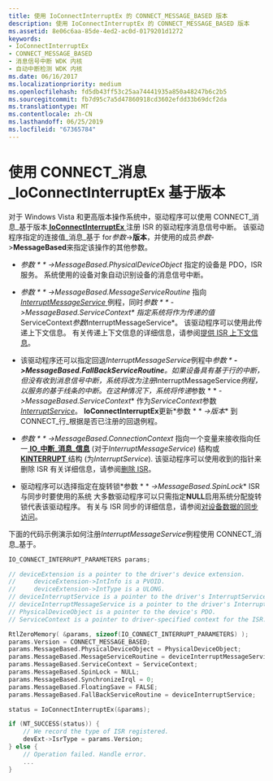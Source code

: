 ```yaml
---
title: 使用 IoConnectInterruptEx 的 CONNECT_MESSAGE_BASED 版本
description: 使用 IoConnectInterruptEx 的 CONNECT_MESSAGE_BASED 版本
ms.assetid: 8e06c6aa-85de-4ed2-ac0d-0179201d1272
keywords:
- IoConnectInterruptEx
- CONNECT_MESSAGE_BASED
- 消息信号中断 WDK 内核
- 自动中断检测 WDK 内核
ms.date: 06/16/2017
ms.localizationpriority: medium
ms.openlocfilehash: fd5db43ff53c25aa74441935a850a48247b6c2b5
ms.sourcegitcommit: fb7d95c7a5d47860918cd3602efdd33b69dcf2da
ms.translationtype: MT
ms.contentlocale: zh-CN
ms.lasthandoff: 06/25/2019
ms.locfileid: "67365784"
---
```

# <a name="using-the-connectmessagebased-version-of-ioconnectinterruptex"></a>使用 CONNECT\_消息\_IoConnectInterruptEx 基于版本


对于 Windows Vista 和更高版本操作系统中，驱动程序可以使用 CONNECT\_消息\_基于版本[ **IoConnectInterruptEx** ](https://docs.microsoft.com/windows-hardware/drivers/ddi/content/wdm/nf-wdm-ioconnectinterruptex)注册 ISR 的驱动程序消息信号中断。 该驱动程序指定的连接值\_消息\_基于 for*参数*-&gt;**版本**，并使用的成员*参数*-&gt;**MessageBased**来指定该操作的其他参数。

-   *参数 * * *-&gt;MessageBased.PhysicalDeviceObject** 指定的设备是 PDO，ISR 服务。 系统使用的设备对象自动识别设备的消息信号中断。

-   *参数 * * *-&gt;MessageBased.MessageServiceRoutine** 指向[ *InterruptMessageService* ](https://docs.microsoft.com/windows-hardware/drivers/ddi/content/wdm/nc-wdm-kmessage_service_routine)例程，同时*参数 * * *-&gt;MessageBased.ServiceContext** 指定系统将作为传递的值*ServiceContext*参数*InterruptMessageService*。 该驱动程序可以使用此传递上下文信息。 有关传递上下文信息的详细信息，请参阅[提供 ISR 上下文信息](providing-isr-context-information.md)。

-   该驱动程序还可以指定回退*InterruptMessageService*例程中*参数 * **-&gt;MessageBased.FallBackServiceRoutine**。如果设备具有基于行的中断，但没有收到消息信号中断，系统将改为注册*InterruptMessageService*例程，以服务的基于线条的中断。在这种情况下，系统将传递*参数 * * *-&gt;MessageBased.ServiceContext** 作为*ServiceContext*参数[ *InterruptService*](https://docs.microsoft.com/windows-hardware/drivers/ddi/content/wdm/nc-wdm-kservice_routine)。 **IoConnectInterruptEx**更新*参数 * * *-&gt;版本** 到 CONNECT\_行\_根据是否已注册的回退例程。

-   *参数 * * *-&gt;MessageBased.ConnectionContext** 指向一个变量来接收指向任一[ **IO\_中断\_消息\_信息**](https://docs.microsoft.com/windows-hardware/drivers/ddi/content/wdm/ns-wdm-_io_interrupt_message_info) (对于*InterruptMessageService*) 结构或[ **KINTERRUPT** ](https://docs.microsoft.com/windows-hardware/drivers/kernel/eprocess)结构 (为*InterruptService*). 该驱动程序可以使用收到的指针来删除 ISR 有关详细信息，请参阅[删除 ISR](removing-an-isr.md)。

-   驱动程序可以选择指定在旋转锁*参数 * * *-&gt;MessageBased.SpinLock** ISR 与同步时要使用的系统 大多数驱动程序可以只需指定**NULL**启用系统分配旋转锁代表该驱动程序。 有关与 ISR 同步的详细信息，请参阅[对设备数据的同步访问](synchronizing-access-to-device-data.md)。

下面的代码示例演示如何注册*InterruptMessageService*例程使用 CONNECT\_消息\_基于。

```cpp
IO_CONNECT_INTERRUPT_PARAMETERS params;

// deviceExtension is a pointer to the driver's device extension. 
//     deviceExtension->IntInfo is a PVOID.
//     deviceExtension->IntType is a ULONG.
// deviceInterruptService is a pointer to the driver's InterruptService routine.
// deviceInterruptMessageService is a pointer to the driver's InterruptMessageService routine.
// PhysicalDeviceObject is a pointer to the device's PDO. 
// ServiceContext is a pointer to driver-specified context for the ISR.

RtlZeroMemory( &params, sizeof(IO_CONNECT_INTERRUPT_PARAMETERS) );
params.Version = CONNECT_MESSAGE_BASED;
params.MessageBased.PhysicalDeviceObject = PhysicalDeviceObject;
params.MessageBased.MessageServiceRoutine = deviceInterruptMessageService;
params.MessageBased.ServiceContext = ServiceContext;
params.MessageBased.SpinLock = NULL;
params.MessageBased.SynchronizeIrql = 0;
params.MessageBased.FloatingSave = FALSE;
params.MessageBased.FallBackServiceRoutine = deviceInterruptService;

status = IoConnectInterruptEx(&params);

if (NT_SUCCESS(status)) {
    // We record the type of ISR registered.
    devExt->IsrType = params.Version;
} else {
    // Operation failed. Handle error.
    ...
}
```

 

 




